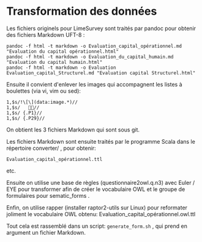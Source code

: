 # Transformation des données

Les fichiers originels pour LimeSurvey sont traités par pandoc pour obtenir des fichiers Markdown UFT-8 :

    pandoc -f html -t markdown -o Evaluation_capital_opérationnel.md "Evaluation du capital opérationnel.html"
    pandoc -f html -t markdown -o Evaluation_du_capital_humain.md  "Evaluation du capital humain.html"
    pandoc -f html -t markdown -o Evaluation Evaluation_capital_Structurel.md "Evaluation capital Structurel.html"

Ensuite il convient d'enlever les images qui accompagnent les listes à boulettes (via vi, vim ou sed):

    1,$s/!\[\](data:image.*)//
    1,$s/   //
    1,$s/ {.P1}//
    1,$s/ {.P29}//

On  obtient les 3 fichiers Markdown qui sont sous git.

Les fichiers Markdown sont ensuite traités par le programme Scala dans le répertoire converter/ ,
pour obtenir:

    Evaluation_capital_opérationnel.ttl
etc.

Ensuite on utilise une base de règles (questionnaire2owl.q.n3) avec Euler / EYE pour transformer afin de créer le vocabulaire OWL et le groupe de formulaires pour sematic\_forms .

Enfin, on utilise rapper (installer raptor2-utils sur Linux) pour reformater joliment le vocabulaire OWL obtenu:
    Evaluation_capital_opérationnel.owl.ttl


Tout cela est rassemblé dans un script: `generate_form.sh` , qui prend en argument un fichier Markdown.

